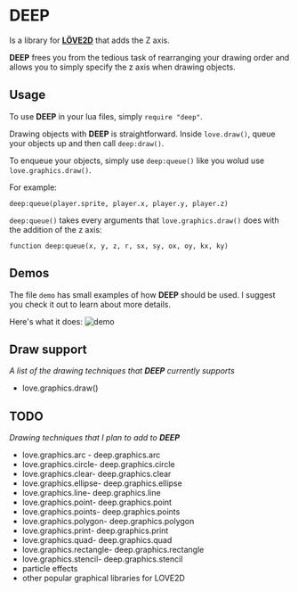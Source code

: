 # DEEP
Is a library for [**LÖVE2D**](https://love2d.org) that adds the Z axis.

**DEEP** frees you from the tedious task of rearranging your drawing order and allows you
to simply specify the z axis when drawing objects.


## Usage
To use **DEEP** in your lua files, simply `require "deep"`.

Drawing objects with **DEEP** is straightforward. Inside `love.draw()`, queue your objects up and then call `deep:draw()`.

To enqueue your objects, simply use `deep:queue()` like you wolud use `love.graphics.draw()`. 

For example:

`
deep:queue(player.sprite, player.x, player.y, player.z)
`


`deep:queue()` takes every arguments that `love.graphics.draw()` does with the addition of the z axis:

`
function deep:queue(x, y, z, r, sx, sy, ox, oy, kx, ky)
`

## Demos
The file `demo` has small examples of how **DEEP** should be used. I suggest you check it out to learn about more details.

Here's what it does:
![demo](https://i.imgur.com/IhQOFcZ.gif)


## Draw support
*A list of the drawing techniques that **DEEP** currently supports*

* love.graphics.draw()


## TODO
*Drawing techniques that I plan to add to **DEEP*** 
* love.graphics.arc - deep.graphics.arc
* love.graphics.circle- deep.graphics.circle
* love.graphics.clear- deep.graphics.clear
* love.graphics.ellipse- deep.graphics.ellipse
* love.graphics.line- deep.graphics.line
* love.graphics.point- deep.graphics.point
* love.graphics.points- deep.graphics.points
* love.graphics.polygon- deep.graphics.polygon
* love.graphics.print- deep.graphics.print
* love.graphics.quad- deep.graphics.quad
* love.graphics.rectangle- deep.graphics.rectangle
* love.graphics.stencil- deep.graphics.stencil
* particle effects
* other popular graphical libraries for LOVE2D
